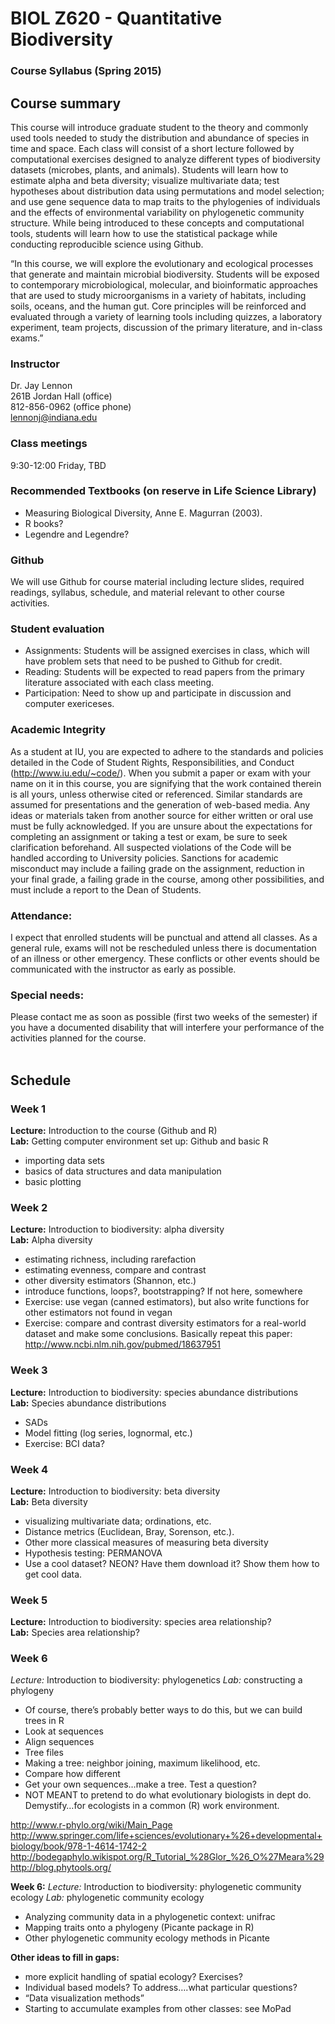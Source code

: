 # BIOL Z620 - Quantitative Biodiversity

### Course Syllabus (Spring 2015)

## Course summary
This course will introduce graduate student to the theory and commonly used tools needed to study the distribution and abundance of species in time and space. Each class will consist of a short lecture followed by computational exercises designed to analyze different types of biodiversity datasets (microbes, plants, and animals). Students will learn how to estimate alpha and beta diversity; visualize multivariate data; test hypotheses about distribution data using permutations and model selection; and use gene sequence data to map traits to the phylogenies of individuals and the effects of environmental variability on phylogenetic community structure. While being introduced to these concepts and computational tools, students will learn how to use the statistical package while conducting reproducible science using Github. 

“In this course, we will explore the evolutionary and ecological processes that generate and maintain microbial biodiversity. Students will be exposed to contemporary microbiological, molecular, and bioinformatic approaches that are used to study microorganisms in a variety of habitats, including soils, oceans, and the human gut. Core principles will be reinforced and evaluated through a variety of learning tools including quizzes, a laboratory experiment, team projects, discussion of the primary literature, and in-class exams.”     

### Instructor
Dr. Jay Lennon </br>
261B Jordan Hall (office) </br>
812-856-0962 (office phone) </br>
lennonj@indiana.edu </br>

### Class meetings
9:30-12:00 Friday, TBD  

### Recommended Textbooks (on reserve in Life Science Library)

* Measuring Biological Diversity, Anne E. Magurran (2003). 
* R books?
* Legendre and Legendre?

### Github
We will use Github for course material including lecture slides, required readings, syllabus, schedule, and material relevant to other course activities. 

### Student evaluation
* Assignments: Students will be assigned exercises in class, which will have problem sets that need to be pushed to Github for credit.  
* Reading: Students will be expected to read papers from the primary literature associated with each class meeting.
* Participation: Need to show up and participate in discussion and computer exericeses.

### Academic Integrity 
As a student at IU, you are expected to adhere to the standards and policies detailed in the Code of Student Rights, Responsibilities, and Conduct (http://www.iu.edu/~code/). When you submit a paper or exam with your name on it in this course, you are signifying that the work contained therein is all yours, unless otherwise cited or referenced. Similar standards are assumed for presentations and the generation of web-based media. Any ideas or materials taken from another source for either written or oral use must be fully acknowledged. If you are unsure about the expectations for completing an assignment or taking a test or exam, be sure to seek clarification beforehand. All suspected violations of the Code will be handled according to University policies. Sanctions for academic misconduct may include a failing grade on the assignment, reduction in your final grade, a failing grade in the course, among other possibilities, and must include a report to the Dean of Students.

### Attendance: 
I expect that enrolled students will be punctual and attend all classes. As a general rule, exams will not be rescheduled unless there is documentation of an illness or other emergency. These conflicts or other events should be communicated with the instructor as early as possible.

### Special needs: 
Please contact me as soon as possible (first two weeks of the semester) if you have a documented disability that will interfere your performance of the activities planned for the course.  
 
## Schedule

### Week 1 
**Lecture:** Introduction to the course (Github and R) </br>
**Lab:** Getting computer environment set up: Github and basic R </br>
- importing data sets
- basics of data structures and data manipulation
- basic plotting  

### Week 2
**Lecture:** Introduction to biodiversity: alpha diversity </br>
**Lab:** Alpha diversity </br>
- estimating richness, including rarefaction
- estimating evenness, compare and contrast
- other diversity estimators (Shannon, etc.)
- introduce functions, loops?, bootstrapping?  If not here, somewhere
- Exercise: use vegan (canned estimators), but also write functions for other estimators not found in vegan
- Exercise: compare and contrast diversity estimators for a real-world dataset and make some conclusions. Basically repeat this paper: http://www.ncbi.nlm.nih.gov/pubmed/18637951

### Week 3
**Lecture:** Introduction to biodiversity: species abundance distributions </br>
**Lab:** Species abundance distributions </br>
- SADs
- Model fitting (log series, lognormal, etc.)
- Exercise: BCI data?

### Week 4 
**Lecture:** Introduction to biodiversity: beta diversity </br>
**Lab:** Beta diversity </br>
- visualizing multivariate data; ordinations, etc. 
- Distance metrics (Euclidean, Bray, Sorenson, etc.). 
- Other more classical measures of measuring beta diversity
- Hypothesis testing: PERMANOVA
- Use a cool dataset? NEON? Have them download it? Show them how to get cool data. 

### Week 5
**Lecture:** Introduction to biodiversity: species area relationship? </br>
**Lab:** Species area relationship? </br>

### Week 6
*Lecture:* Introduction to biodiversity: phylogenetics
*Lab:* constructing a phylogeny

- Of course, there’s probably better ways to do this, but we can build trees in R
- Look at sequences
- Align sequences
- Tree files
- Making a tree: neighbor joining, maximum likelihood, etc. 
- Compare how different
- Get your own sequences…make a tree. Test a question?
- NOT MEANT to pretend to do what evolutionary biologists in dept do.  Demystify…for ecologists in a common (R) work environment. 

http://www.r-phylo.org/wiki/Main_Page
http://www.springer.com/life+sciences/evolutionary+%26+developmental+biology/book/978-1-4614-1742-2
http://bodegaphylo.wikispot.org/R_Tutorial_%28Glor_%26_O%27Meara%29
http://blog.phytools.org/


**Week 6:** 
*Lecture:* Introduction to biodiversity: phylogenetic community ecology
*Lab:* phylogenetic community ecology
- Analyzing community data in a phylogenetic context: unifrac
- Mapping traits onto a phylogeny (Picante package in R)
- Other phylogenetic community ecology methods in Picante 

**Other ideas to fill in gaps:**
- more explicit handling of spatial ecology? Exercises?
- Individual based models? To address….what particular questions?
- “Data visualization methods” 
- Starting to accumulate examples from other classes: see MoPad
